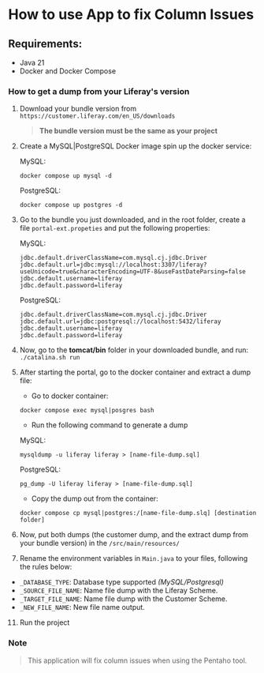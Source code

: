 # How to use App to fix Column Issues

## Requirements:
- Java 21
- Docker and Docker Compose

### How to get a dump from your Liferay's version

1. Download your bundle version from `https://customer.liferay.com/en_US/downloads`
    > **The bundle version must be the same as your project**

2. Create a MySQL|PostgreSQL Docker image spin up the docker service:

   MySQL:
    ```
    docker compose up mysql -d
    ```
   PostgreSQL:
    ```
    docker compose up postgres -d
    ```

4. Go to the bundle you just downloaded, and in the root folder, create a file `portal-ext.propeties` and put the following properties:
    
    MySQL:
    ```
    jdbc.default.driverClassName=com.mysql.cj.jdbc.Driver
    jdbc.default.url=jdbc:mysql://localhost:3307/liferay?useUnicode=true&characterEncoding=UTF-8&useFastDateParsing=false
    jdbc.default.username=liferay
    jdbc.default.password=liferay
    ```
    PostgreSQL: 
    ```
    jdbc.default.driverClassName=com.mysql.cj.jdbc.Driver
    jdbc.default.url=jdbc:postgresql://localhost:5432/liferay
    jdbc.default.username=liferay
    jdbc.default.password=liferay
    ```

6. Now, go to the **tomcat/bin** folder in your downloaded bundle, and run:
   ``
   ./catalina.sh run
   `` 

7. After starting the portal, go to the docker container and extract a dump file:
   -  Go to docker container:
    ```
    docker compose exec mysql|posgres bash
    ```
    - Run the following command to generate a dump
       
    MySQL:
    ```
    mysqldump -u liferay liferay > [name-file-dump.sql]
    ```
    PostgreSQL:
    ```
    pg_dump -U liferay liferay > [name-file-dump.sql]
    ```  

    - Copy the dump out from the container:

    ```
    docker compose cp mysql|postgres:/[name-file-dump.slq] [destination folder]
    ```

9. Now, put both dumps (the customer dump, and the extract dump from your bundle version) in the  `/src/main/resources/`

10. Rename the environment variables in `Main.java` to your files, following the rules below:
   - `_DATABASE_TYPE`: Database type supported _(MySQL/Postgresql)_
   - `_SOURCE_FILE_NAME`: Name file dump with the Liferay Scheme.
   - `_TARGET_FILE_NAME`: Name file dump with the Customer Scheme.
   - `_NEW_FILE_NAME`: New file name output.

11. Run the project

### Note
> This application will fix column issues when using the Pentaho tool.
